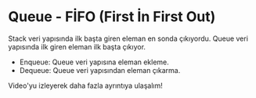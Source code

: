 Queue - FİFO (First İn First Out)
======

Stack veri yapısında ilk başta giren eleman en sonda çıkıyordu. Queue veri yapısında ilk giren eleman ilk başta çıkıyor. 

* Enqueue: Queue veri yapısına eleman ekleme.
* Dequeue: Queue veri yapısından eleman çıkarma.

Video'yu izleyerek daha fazla ayrıntıya ulaşalım!
